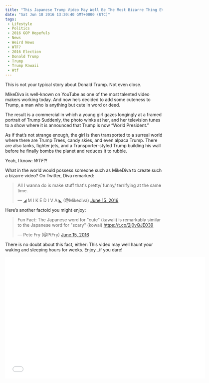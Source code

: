 ```yaml
---
title: "This Japanese Trump Video May Well Be The Most Bizarre Thing EVER!"
date: "Sat Jun 18 2016 13:20:40 GMT+0000 (UTC)"
tags: 
 - Lifestyle
 - Politics
 - 2016 GOP Hopefuls
 - News
 - Weird News
 - WTF?
 - 2016 Election
 - Donald Trump
 - Trump
 - Trump Kawaii
 - Wtf
---
```

<p><!--OffDef--></p><p><!--Ads1--></p><p>This is not your typical story about Donald Trump. Not even close.</p><p>MikeDiva is well-known on YouTube as one of the most talented video makers working today. And now he&#x2019;s decided to add some cuteness to Trump, a man who is anything but cute in word or deed.</p><p>The result is a commercial in which a young girl gazes longingly at&#xA0;a framed portrait of Trump Suddenly, the photo winks at her, and her television tunes to a show where it is announced that Trump is now &#x201C;World President.&#x201D;</p><p>As if that&#x2019;s not strange enough, the girl is then transported to a surreal world where there are&#xA0;Trump Trees, candy skies, and even&#xA0;alpaca Trump. There are also tanks, fighter jets, and a Transporter-styled Trump&#xA0;building his wall before he finally bombs the planet and reduces it to rubble.</p><p>Yeah, I know: <em>WTF?!</em></p><p>What in the world would possess someone such as MikeDiva to create such a bizarre video? On Twitter, Diva remarked:</p><blockquote class="twitter-tweet" data-width="500"><p lang="en" dir="ltr">All I wanna do is make stuff that&apos;s pretty/ funny/ terrifying at the same time.</p>
<p>&#x2014; &#x25E2; M I K E D I V A &#x25E3; (@Mikediva) <a href="https://twitter.com/Mikediva/status/743223277997350912" onclick="__gaTracker(&apos;send&apos;, &apos;event&apos;, &apos;outbound-article&apos;, &apos;https://twitter.com/Mikediva/status/743223277997350912&apos;, &apos;June 15, 2016&apos;);">June 15, 2016</a></p></blockquote><p><script async src="//platform.twitter.com/widgets.js" charset="utf-8"></script></p><p>Here&#x2019;s another factoid you might enjoy:</p><blockquote class="twitter-tweet" data-width="500"><p lang="en" dir="ltr">Fun Fact: The Japanese word for &quot;cute&quot; (kawaii) is remarkably similar to the Japanese word for &quot;scary&quot; (kowai) <a href="https://t.co/2j0vQJE039" onclick="__gaTracker(&apos;send&apos;, &apos;event&apos;, &apos;outbound-article&apos;, &apos;https://t.co/2j0vQJE039&apos;, &apos;https://t.co/2j0vQJE039&apos;);">https://t.co/2j0vQJE039</a></p>
<p>&#x2014; Pete Fry (@PtFry) <a href="https://twitter.com/PtFry/status/743224563090087936" onclick="__gaTracker(&apos;send&apos;, &apos;event&apos;, &apos;outbound-article&apos;, &apos;https://twitter.com/PtFry/status/743224563090087936&apos;, &apos;June 15, 2016&apos;);">June 15, 2016</a></p></blockquote><p><script async src="//platform.twitter.com/widgets.js" charset="utf-8"></script></p><p>There is no doubt about this fact, either: This video may well haunt your waking and sleeping hours for weeks. Enjoy&#x2026;if you dare!</p><p><span class="embed-youtube" style="text-align:center; display: block;"><iframe class="youtube-player" type="text/html" width="640" height="390" src="//www.youtube.com/embed/ZbM6WbUw7Bs?version=3&amp;rel=1&amp;fs=1&amp;autohide=2&amp;showsearch=0&amp;showinfo=1&amp;iv_load_policy=1&amp;wmode=transparent" allowfullscreen="true" style="border:0;"></iframe></span></p>